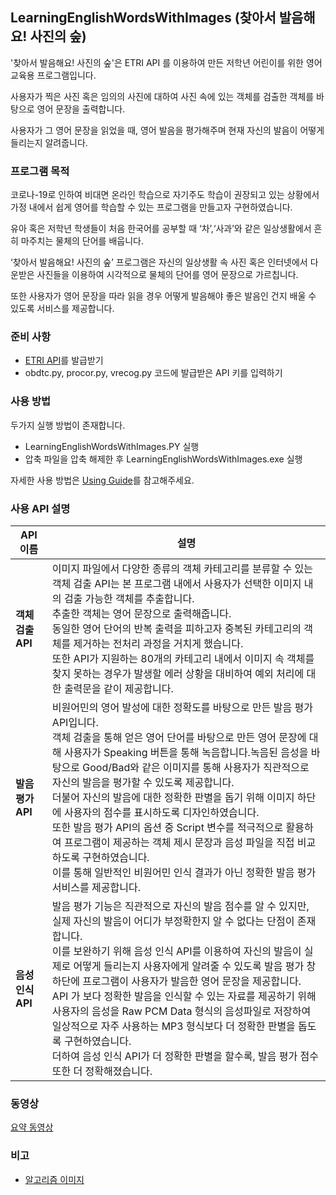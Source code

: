 ## LearningEnglishWordsWithImages (찾아서 발음해요! 사진의 숲)

'찾아서 발음해요! 사진의 숲'은 ETRI API 를 이용하여 만든 저학년 어린이를 위한 영어 교육용 프로그램입니다. 

사용자가 찍은 사진 혹은 임의의 사진에 대하여 사진 속에 있는 객체를 검출한 객체를 바탕으로 영어 문장을 출력합니다.

사용자가 그 영어 문장을 읽었을 때, 영어 발음을 평가해주며 현재 자신의 발음이 어떻게 들리는지 알려줍니다.

### 프로그램 목적

코로나-19로 인하여 비대면 온라인 학습으로 자기주도 학습이 권장되고 있는 상황에서 가정 내에서 쉽게 영어를 학습할 수 있는 프로그램을 만들고자 구현하였습니다.

유아 혹은 저학년 학생들이 처음 한국어를 공부할 때 ‘차’,‘사과’와 같은 일상생활에서 흔히 마주치는 물체의 단어를 배웁니다.

‘찾아서 발음해요! 사진의 숲’ 프로그램은 자신의 일상생활 속 사진 혹은 인터넷에서 다운받은 사진들을 이용하여 시각적으로 물체의 단어를 영어 문장으로 가르칩니다.

또한 사용자가 영어 문장을 따라 읽을 경우 어떻게 발음해야 좋은 발음인 건지 배울 수 있도록 서비스를 제공합니다.

### 준비 사항

   * [ETRI API](http://aiopen.etri.re.kr/intro_inquire.php)를 발급받기
   * obdtc.py, procor.py, vrecog.py 코드에 발급받은 API 키를 입력하기


### 사용 방법

두가지 실행 방법이 존재합니다.

   * LearningEnglishWordsWithImages.PY 실행
   * 압축 파일을 압축 해제한 후 LearningEnglishWordsWithImages.exe 실행

자세한 사용 방법은 [Using Guide](https://github.com/jee00609/LearningEnglishWordsWithImages/blob/master/UsingGuide.pdf)를 참고해주세요.

### 사용 API 설명

|API 이름|설명|
|---|---|
|**객체 검출 API**|이미지 파일에서 다양한 종류의 객체 카테고리를 분류할 수 있는 객체 검출 API는 본 프로그램 내에서 사용자가 선택한 이미지 내의 검출 가능한 객체를 추출합니다.<br/>추출한 객체는 영어 문장으로 출력해줍니다.<br/>동일한 영어 단어의 반복 출력을 피하고자 중복된 카테고리의 객체를 제거하는 전처리 과정을 거치게 했습니다.<br/>또한 API가 지원하는 80개의 카테고리 내에서 이미지 속 객체를 찾지 못하는  경우가 발생할 에러 상황을 대비하여 예외 처리에 대한 출력문을 같이 제공합니다.|
|**발음평가 API**|비원어민의 영어 발성에 대한 정확도를 바탕으로 만든 발음 평가 API입니다.<br/>객체 검출을 통해 얻은 영어 단어를 바탕으로 만든 영어 문장에 대해 사용자가 Speaking 버튼을 통해 녹음합니다.녹음된 음성을 바탕으로 Good/Bad와 같은 이미지를 통해 사용자가 직관적으로 자신의 발음을 평가할 수 있도록 제공합니다.<br/>더불어 자신의 발음에 대한 정확한 판별을 돕기 위해 이미지 하단에 사용자의 점수를 표시하도록 디자인하였습니다.<br/>또한 발음 평가 API의 옵션 중 Script 변수를 적극적으로 활용하여 프로그램이 제공하는 객체 제시 문장과 음성 파일을 직접 비교하도록 구현하였습니다.<br/>이를 통해 일반적인 비원어민 인식 결과가 아닌 정확한 발음 평가 서비스를 제공합니다.|
|**음성인식 API**|발음 평가 기능은 직관적으로 자신의 발음 점수를 알 수 있지만, 실제 자신의 발음이 어디가 부정확한지 알 수 없다는 단점이 존재합니다.<br/>이를 보완하기 위해 음성 인식 API를 이용하여 자신의 발음이 실제로 어떻게 들리는지 사용자에게 알려줄 수 있도록 발음 평가 창 하단에 프로그램이 사용자가 발음한 영어 문장을 제공합니다.<br/>API 가 보다 정확한 발음을 인식할 수 있는 자료를 제공하기 위해 사용자의 음성을 Raw PCM Data 형식의 음성파일로 저장하여 일상적으로 자주 사용하는 MP3 형식보다 더 정확한 판별을 돕도록 구현하였습니다.<br/>더하여 음성 인식 API가 더 정확한 판별을 할수록, 발음 평가 점수 또한 더 정확해졌습니다.|

### 동영상
[요약 동영상](https://www.youtube.com/embed/wIovzodQKyA)

### 비고

   * [알고리즘 이미지](https://github.com/jee00609/LearningEnglishWordsWithImages/tree/master/Chart)
